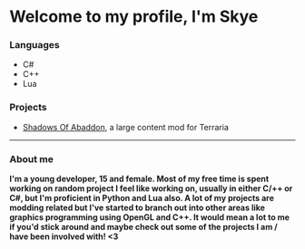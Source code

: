 # **Welcome to my profile, I'm Skye**
### Languages
- C#
- C++
- Lua

### Projects
- [Shadows Of Abaddon](https://forums.terraria.org/index.php?threads/shadows-of-abaddon-mod.46605/), a large content mod for Terraria

---
                                                                                                                                                                                                                                                                      
### About me
**I'm a young developer, 15 and female. Most of my free time is spent working on random project I feel like working on, usually in either C/++ or C#, but I'm proficient in Python and Lua also. A lot of my projects are modding related but I've started to branch out into other areas like graphics programming using OpenGL and C++.
It would mean a lot to me if you'd stick around and maybe check out some of the projects I am / have been involved with! <3**

